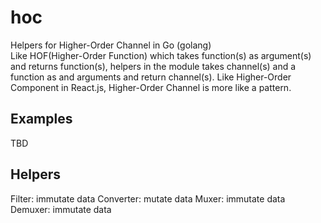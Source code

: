 hoc
===
Helpers for Higher-Order Channel in Go (golang)
<br>
Like HOF(Higher-Order Function) which takes function(s) as argument(s) and returns function(s),
helpers in the module takes channel(s) and a function as and arguments and return channel(s).
Like Higher-Order Component in React.js, Higher-Order Channel is more like a pattern.

Examples
----
TBD

Helpers
----
Filter: immutate data
Converter: mutate data
Muxer: immutate data
Demuxer: immutate data
